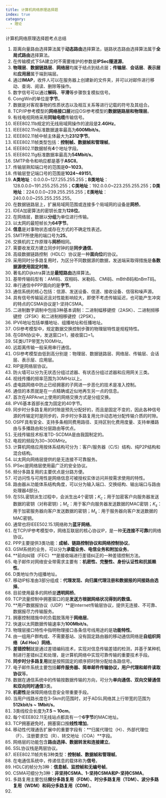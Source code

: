 ```yaml
---
title: 计算机网络原理选择题
index: true
category:
  - 理论
---
```


计算机网络原理选择题考点总结
<!-- more -->

1. 距离向量路由选择算法属于**动态路由**选择算法，链路状态路由选择算法属于**全局式路由**选择算法。
2. 在传输模式下SA建立时不需要维护的参数是**IPSec隧道源**。
3. **物理层**、**数据链路层**、**网络层**均属于结点到结点层；**传输层**、**会话层**、**表示层**和**应用层**属于端到端层。
4. 通过**IMAP**，收件人可以在服务器上创建新的文件夹，并可以对邮件进行移动、查询、阅读、删除等操作。
5. 数字信号可以通过**解码**、**平滑**等步骤恢复模拟信号。
6. CongWin的单位是**字节**。
7. 数据是对客观事物的性质状态以及相互关系等进行记载的符号及其组合。
8. TCP/IP参考模型的**网络接口层**对应OSI参考模型的**数据链路层和物理层**。
9. 有线电视网络采用**同轴电缆**传输信号。
10. IEEE802.11b规定的无线局域网操作的波段是**2.4GHz**。
11. IEEE802.11n标准数据速率最高为**600Mbit/s**。
12. IEEE802.11帧中帧主体最大为**2312字节**。
13. IEEE802.11帧类型包括：**控制帧、数据帧和管理帧**。
14. IEEE802.11数据帧有**4**个地址字段。
15. IEEE802.11g标准数据率最高为**54Mbit/s**。
16. SMTP命令和响应都是基于**ASCII**。
17. 传输层熟知端口号的范围是**0\~1023**。
18. 传输层登记端口号的范围是**1024\~49151**。
19. **A类地址**：0.0.0.0\~127.255.255.255；**B类地址**：128.0.0.0\~191.255.255.255；**C类地址**：192.0.0.0\~223.255.255.255；**D类地址**：224.0.0.0\~239.255.255.255；**E类地址**：240.0.0.0\~255.255.255.255。
20. 在数据链路层上，扩展局域网范围或连接多个局域网的设备是**网桥**。
21. IDEA加密算法的密钥长度为**128位**。
22. 在网络层，数据以**分组**为单位进行传输。
23. 以太网的最短帧长为**64字节**。
24. **信息**是对事物状态或存在方式的不确定性表述。
25. SMTP所使用的端口号为**25**。
26. 交换机的工作原理与**网桥**相同。
27. 需要收发双方建立同步时钟的是**同步通信**。
28. 高级数据链路控制（HDLC）协议是一种**面向位**的协议。
29. 采用同时分多路复用时，为区分不同数据源的数据，发送端采取得措施是**各数据源使用固定时隙**。
30. 著名的Dijkstra算法是**最短路由**选择算法。
31. 基带传输码型有：AMI码、双相码、米勒码、CMI码、mBthB码和nBmT码。
32. 串行通信中PPP面向的是**字节**。
33. 通信系统的核心包括：信源、发送设备、信道、接收设备、信宿和噪声源。
34. 具有信号传输延迟且对性能影响较大，即使不考虑传输延迟，也可能产生冲突的特点的CSMA协议是1-坚持CSMA。
35. 二进制数字调制中包括3种基本调制：二进制幅移键控（2ASK）、二进制频移键控（2FSK）和二进制相移键控（2PSK）。
36. IPV6地址包括单播地址、组播地址和任播地址。
37. OSI参考模型中，规定数据交换控制步骤的物理层特性是规程特性。
38. 在GBN协议中，发送窗口≥1，接收窗口=1。
39. 5E类UTP带宽为100MHz。
40. 远距离传输一般采用串行通信。
41. OSI参考模型由低到高分别是：物理层、数据链路层、网络层、传输层、会话层、表示层、应用层。
42. RIP是网络层协议。
43. 防火墙可以分为无状态分组过滤器、有状态分组过滤器和应用网关三类。
44. 视线传播的频率范围为30MHz以上。
45. 虚电路网络中防止已经拥塞的子网进一步恶化的技术是准入控制。
46. 通信的本质就是在一点精确或近似地再生另一点的信息。
47. 首次在ARPAnet上使用的网络交换方式是分组交换。
48. IPV6基本首部长度为固定的40字节。
49. 同步时分多路复用的时隙是预先分配好的，而且是固定不变的，因此各种信号源的传输定时是同步的，异步时分多路复用允许动态地分配传输介质的时隙。
50. OSPF具有安全、支持多条相同费用路径、支持区别化费用度量、支持单播路由与多播路由和分层路由等优点。
51. 无线传输技术标准TD-SCDMA是由我国制定的。
52. 电视的频段为30~300MHz。
53. 计算机网络应用按体系结构可分为：客户/服务器（C/S）结构、纯P2P结构和混合结构。
54. 以太网向网络层提供的是无连接不可靠服务。
55. IPSec是网络层使用最广泛的安全协议。
56. 频分多路复用的主要优点是分路方便。
57. 可访问性与可用性是网络信息可被授权实体访问并按需求使用的特性。
58. 路由器从功能体系结构角度，可以分为输入端口、交换结构、输出端口与路由处理器4部分。
59. 在SSL密钥派生过程中，会派生出4个密钥；$K_c$；用于加密客户向服务器发送数据的密钥（对称密钥）；$M_c$：用于客户向服务器发送数据的MAC密钥；$K_s$：用于加密服务器向客户发送数据的密钥；$M_s$：用于服务器向客户发送数据的MAC密钥。
60. 通常也将IEEE502.15.1网络称为**蓝牙网络**。
61. 在TCP/IP参考模型中，网络互联层的核心协议IP，是一种**无连接不可靠**的网络协议。
62. PPP主要提供3类功能：**成帧、链路控制协议和网络控制协议**。
63. GSM系统的业务，可以分为**承载业务、电信业务和附加业务**。
64. **前向纠错（FEC）**是接收端进行差错纠正的一种差错控制方法。
65. 电子邮件对网络安全带需求主要有：**机密性、完整性、身份认证性和抗抵赖性**。
66. D类地址作为组播地址。
67. 移动IP标准由3部分组成：**代理发现、向归属代理注册和数据报的间接路由选择**。
68. 目前使用最多的网桥是**透明网桥**。
69. TCP流量控制中拥塞窗口的是**发送方根据网络状况得到的数值**。
70. **用户数据报协议（UDP）**是Internet传输层协议，提供无连接、不可靠、数据报尽力传输服务。
71. 拥塞控制措施中的负载脱落用于**网络层**。
72. 快速以太网数据传输速率为**100Mbit/s**。
73. 物理层接口特性中指明物理接口各条信号线用途的是**功能特性**。
74. 由一组用户群构成、不需要基站、没有固定路由器的移动通信网络是**自组织网络（Ad Hoc）网络**。
75. **差错控制**就是通过差错编码技术，实现对信息传输差错的检测，并基于某种机制进行差错纠正和处理，是计算机网络中实现可靠传输的重要技术手段。
76. **同步时分多路复用**就是按照固定的顺序把时隙分配给各路信号。
77. 电子邮件系统主要包括**邮件服务器、简单邮件传输协议，用户代理和邮件读取协议**等。
78. 数据在通信系统中的传输按数据传输的方向，可分为**单向通信、双向交替通信和双向同时通信**3类。
79. **机密性**是保障网络信息安全带重要手段。
80. 当用户线路长度在3-5km的范围时，对于ADSL网络其上行带宽的范围为**512kbit/s ~ 1Mbit/s**。
81. 3类线绞合长度为**7.5 ~ 10cm**。
82. 每个IEEE802.11无线站点都具有一个**6字节**的MAC地址。
83. TCP拥塞避免时，拥塞窗口按**线性增加**。
84. 移动性代理通告扩展中的重要字段有：**归属代理位（H）、外部代理位（F）、注册要求位（R）、转交地址（COA）**字段。
85. 网络层的功能包含**路由选择、数据转发和连接建立**。
86. SSL协议栈是两层协议。
87. IEEE802.11帧共有3种类型：**控制帧、数据帧和管理帧**。
88. 在电通信系统中，传递信息的载体称为**信号**。
89. HDLC的帧分为3种：**信息帧、监控帧和无编号帧**。
90. CSMA可细分为3种：**非坚持CSMA、1-坚持CSMA和P-坚持CSMA**。
91. 多路复用主要包括**频分多路复用（FDM）、时分多路复用（TDM）、波分多路复用（WDM）和码分多路复用（CDM）**。
92.